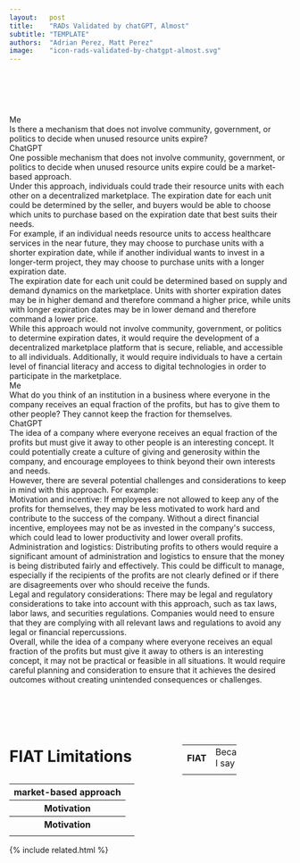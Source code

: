 ```yaml
---
layout:   post
title:    "RADs Validated by chatGPT, Almost"
subtitle: "TEMPLATE"
authors:  "Adrian Perez, Matt Perez"
image:    "icon-rads-validated-by-chatgpt-almost.svg"
---
```


<div style="display:none;">
 <p>We asked chatGPT and it got really close to describing <span class="_paradigm">RAD</span>s. But it source data wouldn&rsquo;t let it get past the <span class="_paradigm">FIAT</span> model.</p>
</div>

<h1>&nbsp;</h1>
 <div class="_speaker">Me</div><div class="_quotespan">Is there a mechanism that does not involve community, government, or politics to decide when unused resource units expire?</div>
 <div class="_speaker">ChatGPT</div><div class="_quotespan">One possible mechanism that does not involve community, government, or politics to decide when unused resource units expire could be a market-based approach.</div>
 <div class="_quotespan">Under this approach, individuals could trade their resource units with each other on a decentralized marketplace. The expiration date for each unit could be determined by the seller, and buyers would be able to choose which units to purchase based on the expiration date that best suits their needs.</div>
 <div class="_quotespan"><span class="_continue_"></span>For example, if an individual needs resource units to access healthcare services in the near future, they may choose to purchase units with a shorter expiration date, while if another individual wants to invest in a longer-term project, they may choose to purchase units with a longer expiration date.</div>
 <div class="_quotespan"><span class="_continue_"></span>The expiration date for each unit could be determined based on supply and demand dynamics on the marketplace. Units with shorter expiration dates may be in higher demand and therefore command a higher price, while units with longer expiration dates may be in lower demand and therefore command a lower price.</div>
 <div class="_quotespan"><span class="_continue_"></span>While this approach would not involve community, government, or politics to determine expiration dates, it would require the development of a decentralized marketplace platform that is secure, reliable, and accessible to all individuals. Additionally, it would require individuals to have a certain level of financial literacy and access to digital technologies in order to participate in the marketplace.</div>

 <div class="_speaker">Me</div><div class="_quotespan">What do you think of an institution in a business where everyone in the company receives an equal fraction of the profits, but has to give them to other people? They cannot keep the fraction for themselves.</div>
 <div class="_speaker">ChatGPT</div><div class="_quotespan">The idea of a company where everyone receives an equal fraction of the profits but must give it away to other people is an interesting concept. It could potentially create a culture of giving and generosity within the company, and encourage employees to think beyond their own interests and needs.</div>
 <div class="_quotespan"><span class="_continue_"></span>However, there are several potential challenges and considerations to keep in mind with this approach. For example:</div>
 <div class="_quotespan"><span class="_continue_"></span>Motivation and incentive: If employees are not allowed to keep any of the profits for themselves, they may be less motivated to work hard and contribute to the success of the company. Without a direct financial incentive, employees may not be as invested in the company's success, which could lead to lower productivity and lower overall profits.</div>
 <div class="_quotespan"><span class="_continue_"></span>Administration and logistics: Distributing profits to others would require a significant amount of administration and logistics to ensure that the money is being distributed fairly and effectively. This could be difficult to manage, especially if the recipients of the profits are not clearly defined or if there are disagreements over who should receive the funds.</div>
 <div class="_quotespan"><span class="_continue_"></span>Legal and regulatory considerations: There may be legal and regulatory considerations to take into account with this approach, such as tax laws, labor laws, and securities regulations. Companies would need to ensure that they are complying with all relevant laws and regulations to avoid any legal or financial repercussions.</div>
 <div class="_quotespan"><span class="_continue_"></span>Overall, while the idea of a company where everyone receives an equal fraction of the profits but must give it away to others is an interesting concept, it may not be practical or feasible in all situations. It would require careful planning and consideration to ensure that it achieves the desired outcomes without creating unintended consequences or challenges.</div>

<h1>&nbsp;</h1> 
 <div style="float:right; ">
  <table class="_background" style="border:1px solis black; width:50%; ">
   <tr>
    <th><span class="_paradigm">FIAT</span></th>
    <td><span class="_quotespan">Because I say so</span></td>
   </tr>
   <tr>
    <td class="_spacer_"></td>
   </tr>
  </table>
 </div>

<h1><span class="_paradigm">FIAT</span> Limitations</h1>
 <div class="_center">
  <table class="_background">
   <tr>
    <th>market-based approach</th>
    <td></td>
   </tr>
   <tr>
    <th>Motivation</th>
    <td></td>
   </tr>
   <tr>
   <tr>
    <th>Motivation</th>
    <td></td>
   </tr>
   <tr>
    <td class="_spacer_"></td>
   </tr>
  </table>
 </div>

{% include related.html %}